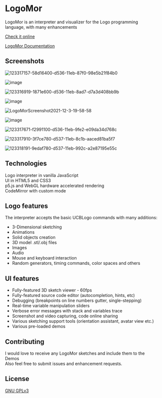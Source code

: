 # LogoMor

LogoMor is an interpreter and visualizer for the Logo programming language, with many enhancements

[Check it online](https://logomor.com/)

[LogoMor Documentation](https://logomor.com/assets/Documentation.pdf)

## Screenshots

![123317157-58d16400-d536-11eb-87f0-98e5b21f84b0](https://user-images.githubusercontent.com/13304797/142780799-7d36714c-a6c6-470f-a19b-c84fa9e2a8aa.png)

![image](https://user-images.githubusercontent.com/13304797/106599557-ea2d4300-6561-11eb-87c5-66ad295d0782.png)

![123316919-1871e600-d536-11eb-8ad7-d7a3d408bb9b](https://user-images.githubusercontent.com/13304797/142780815-48843f08-4eb6-47cb-90fa-3a4fad474470.png)

![image](https://user-images.githubusercontent.com/13304797/106599718-22cd1c80-6562-11eb-9f80-c06113cd9779.png)

![LogoMorScreenshot2021-12-3-19-58-58](https://user-images.githubusercontent.com/13304797/144654278-be0b9230-7343-4ee2-aba2-a3fcd8089ed5.png)

![image](https://user-images.githubusercontent.com/13304797/144769194-a83fe130-4d1b-4aad-95e5-95b03ea9ee8e.png)

![123317671-f2991100-d536-11eb-9fe2-e09da34d768c](https://user-images.githubusercontent.com/13304797/142780852-a65d6b01-5a97-48ed-8b25-b1b23faf8e18.png)

![123317910-3f7ce780-d537-11eb-8c1b-aaced81ba5f7](https://user-images.githubusercontent.com/13304797/142780862-b73b6a54-545a-45d6-9401-84e6e090db7a.png)

![123318191-9edaf780-d537-11eb-992c-a2e87195e55c](https://user-images.githubusercontent.com/13304797/142780867-95832e74-b798-47e2-a39a-8842fbaa9116.png)

## Technologies

Logo interpreter in vanilla JavaScript  
UI in HTML5 and CSS3  
p5.js and WebGL hardware accelerated rendering  
CodeMirror with custom mode 

## Logo features

The interpreter accepts the basic UCBLogo commands with many additions:
- 3-Dimensional sketching
- Animations
- Solid objects creation
- 3D model .stl/.obj files
- Images
- Audio 
- Mouse and keyboard interaction
- Random generators, timing commands, color spaces and others

## UI features

- Fully-featured 3D sketch viewer - 60fps
- Fully-featured source code editor (autocompletion, hints, etc)
- Debugging (breakpoints on line numbers gutter, single-stepping) 
- Real-time variable manipulation sliders
- Verbose error messages with stack and variables trace
- Screenshot and video capturing, code online sharing
- Various sketching support tools (orientation assistant, avatar view etc.)
- Various pre-loaded demos

## Contributing

I would love to receive any LogoMor sketches and include them to the Demos  
Also feel free to submit issues and enhancement requests.


## License

[GNU GPLv3](https://choosealicense.com/licenses/gpl-3.0/)
